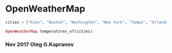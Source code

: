 # OpenWeatherMap

```elixir
cities = ["Kiev", "Boston", "Washington", "New York", "Tampa", "Orlando", "Pensacola"]

OpenWeatherMap.temperatures_of(cities)
```


### Nov 2017 Oleg G.Kapranov
